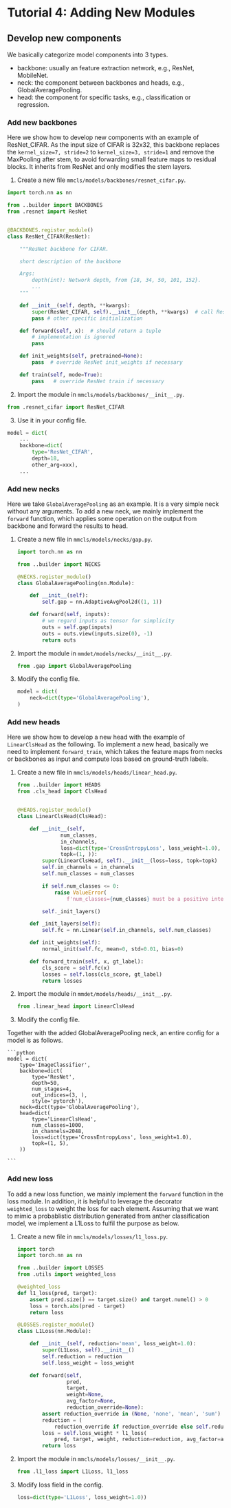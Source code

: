 # Tutorial 4: Adding New Modules

## Develop new components

We basically categorize model components into 3 types.

- backbone: usually an feature extraction network, e.g., ResNet, MobileNet.
- neck: the component between backbones and heads, e.g., GlobalAveragePooling.
- head: the component for specific tasks, e.g., classification or regression.

### Add new backbones

Here we show how to develop new components with an example of ResNet_CIFAR.
As the input size of CIFAR is 32x32, this backbone replaces the `kernel_size=7, stride=2` to `kernel_size=3, stride=1` and remove the MaxPooling after stem, to avoid forwarding small feature maps to residual blocks.
It inherits from ResNet and only modifies the stem layers.

1. Create a new file `mmcls/models/backbones/resnet_cifar.py`.

```python
import torch.nn as nn

from ..builder import BACKBONES
from .resnet import ResNet


@BACKBONES.register_module()
class ResNet_CIFAR(ResNet):

    """ResNet backbone for CIFAR.

    short description of the backbone

    Args:
        depth(int): Network depth, from {18, 34, 50, 101, 152}.
        ...
    """

    def __init__(self, depth, **kwargs):
        super(ResNet_CIFAR, self).__init__(depth, **kwargs)  # call ResNet init
        pass # other specific initialization

    def forward(self, x):  # should return a tuple
        # implementation is ignored
        pass

    def init_weights(self, pretrained=None):
        pass  # override ResNet init_weights if necessary

    def train(self, mode=True):
        pass   # override ResNet train if necessary
```

2. Import the module in `mmcls/models/backbones/__init__.py`.

```python
from .resnet_cifar import ResNet_CIFAR
```

3. Use it in your config file.

```python
model = dict(
    ...
    backbone=dict(
        type='ResNet_CIFAR',
        depth=18,
        other_arg=xxx),
    ...
```

### Add new necks

Here we take `GlobalAveragePooling` as an example. It is a very simple neck without any arguments.
To add a new neck, we mainly implement the `forward` function, which applies some operation on the output from backbone and forward the results to head.

1. Create a new file in `mmcls/models/necks/gap.py`.

    ```python
    import torch.nn as nn

    from ..builder import NECKS

    @NECKS.register_module()
    class GlobalAveragePooling(nn.Module):

        def __init__(self):
            self.gap = nn.AdaptiveAvgPool2d((1, 1))

        def forward(self, inputs):
            # we regard inputs as tensor for simplicity
            outs = self.gap(inputs)
            outs = outs.view(inputs.size(0), -1)
            return outs
    ```

2. Import the module in `mmdet/models/necks/__init__.py`.

    ```python
    from .gap import GlobalAveragePooling
    ```

3. Modify the config file.

    ```python
    model = dict(
        neck=dict(type='GlobalAveragePooling'),
    )
    ```

### Add new heads

Here we show how to develop a new head with the example of `LinearClsHead` as the following.
To implement a new head, basically we need to implement `forward_train`, which takes the feature maps from necks or backbones as input and compute loss based on ground-truth labels.

1. Create a new file in `mmcls/models/heads/linear_head.py`.

    ```python
    from ..builder import HEADS
    from .cls_head import ClsHead


    @HEADS.register_module()
    class LinearClsHead(ClsHead):

        def __init__(self,
                  num_classes,
                  in_channels,
                  loss=dict(type='CrossEntropyLoss', loss_weight=1.0),
                  topk=(1, )):
            super(LinearClsHead, self).__init__(loss=loss, topk=topk)
            self.in_channels = in_channels
            self.num_classes = num_classes

            if self.num_classes <= 0:
                raise ValueError(
                    f'num_classes={num_classes} must be a positive integer')

            self._init_layers()

        def _init_layers(self):
            self.fc = nn.Linear(self.in_channels, self.num_classes)

        def init_weights(self):
            normal_init(self.fc, mean=0, std=0.01, bias=0)

        def forward_train(self, x, gt_label):
            cls_score = self.fc(x)
            losses = self.loss(cls_score, gt_label)
            return losses

    ```


2. Import the module in `mmdet/models/heads/__init__.py`.

    ```python
    from .linear_head import LinearClsHead
    ```

3. Modify the config file.

Together with the added GlobalAveragePooling neck, an entire config for a model is as follows.

    ```python
    model = dict(
        type='ImageClassifier',
        backbone=dict(
            type='ResNet',
            depth=50,
            num_stages=4,
            out_indices=(3, ),
            style='pytorch'),
        neck=dict(type='GlobalAveragePooling'),
        head=dict(
            type='LinearClsHead',
            num_classes=1000,
            in_channels=2048,
            loss=dict(type='CrossEntropyLoss', loss_weight=1.0),
            topk=(1, 5),
        ))

    ```

### Add new loss

To add a new loss function, we mainly implement the `forward` function in the loss module.
In addition, it is helpful to leverage the decorator `weighted_loss` to weight the loss for each element.
Assuming that we want to mimic a probablistic distribution generated from anther classification model, we implement a L1Loss to fulfil the purpose as below.

1. Create a new file in `mmcls/models/losses/l1_loss.py`.
    ```python
    import torch
    import torch.nn as nn

    from ..builder import LOSSES
    from .utils import weighted_loss

    @weighted_loss
    def l1_loss(pred, target):
        assert pred.size() == target.size() and target.numel() > 0
        loss = torch.abs(pred - target)
        return loss

    @LOSSES.register_module()
    class L1Loss(nn.Module):

        def __init__(self, reduction='mean', loss_weight=1.0):
            super(L1Loss, self).__init__()
            self.reduction = reduction
            self.loss_weight = loss_weight

        def forward(self,
                    pred,
                    target,
                    weight=None,
                    avg_factor=None,
                    reduction_override=None):
            assert reduction_override in (None, 'none', 'mean', 'sum')
            reduction = (
                reduction_override if reduction_override else self.reduction)
            loss = self.loss_weight * l1_loss(
                pred, target, weight, reduction=reduction, avg_factor=avg_factor)
            return loss
    ```

2. Import the module in `mmcls/models/losses/__init__.py`.
    ```python
    from .l1_loss import L1Loss, l1_loss
    ```

3. Modify loss field in the config.
    ```python
    loss=dict(type='L1Loss', loss_weight=1.0))
    ```
